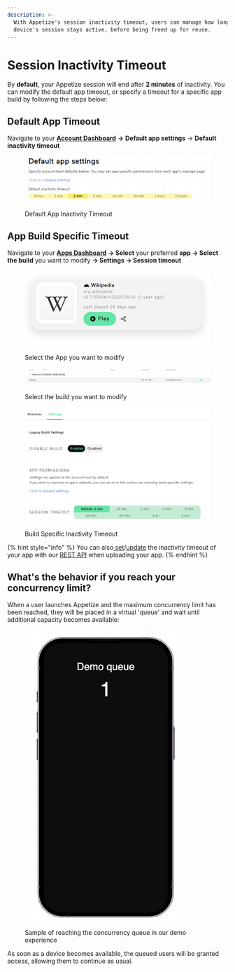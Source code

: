 ```yaml
---
description: >-
  With Appetize's session inactivity timeout, users can manage how long their
  device's session stays active, before being freed up for reuse.
---
```


# Session Inactivity Timeout

By **default**, your Appetize session will end after **2 minutes** of inactivity. You can modify the default app timeout, or specify a timeout for a specific app build by following the steps below:

## Default App Timeout

Navigate to your [**Account Dashboard**](https://appetize.io/account) **->** **Default app settings** -> **Default inactivity timeout**

<figure><img src="../.gitbook/assets/image (1) (2).png" alt="" width="563"><figcaption><p>Default App Inactivity Timeout</p></figcaption></figure>

## App Build Specific Timeout

Navigate to your [**Apps Dashboard**](https://appetize.io/apps) **-> Select** your preferred **app -> Select the build** you want to modify **-> Settings ->  Session timeout**

<figure><img src="../.gitbook/assets/image (43).png" alt=""><figcaption><p>Select the App you want to modify</p></figcaption></figure>

<figure><img src="../.gitbook/assets/image (44).png" alt=""><figcaption><p>Select the build you want to modify</p></figcaption></figure>

<figure><img src="../.gitbook/assets/image (45).png" alt=""><figcaption><p>Build Specific Inactivity Timeout</p></figcaption></figure>



{% hint style="info" %}
You can also[ set](../rest-api/create-new-app.md)/[update](../rest-api/update-existing-app.md) the inactivity timeout of your app with our [REST API](broken-reference) when uploading your app.
{% endhint %}

## What's the behavior if you reach your concurrency limit?

When a user launches Appetize and the maximum concurrency limit has been reached, they will be placed in a virtual 'queue' and wait until additional capacity becomes available:

<figure><img src="../.gitbook/assets/image (3).png" alt="" width="360"><figcaption><p>Sample of reaching the concurrency queue in our demo experience</p></figcaption></figure>

As soon as a device becomes available, the queued users will be granted access, allowing them to continue as usual.
